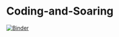 # Coding-and-Soaring

[![Binder](http://mybinder.org/badge.svg)](http://beta.mybinder.org/v2/gh/<quantizimo>/<test>/<master>)